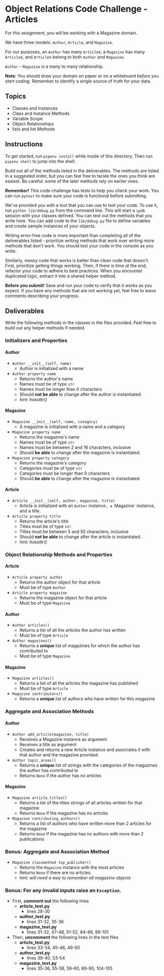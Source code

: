 # Object Relations Code Challenge - Articles

For this assignment, you will be working with a Magazine domain.

We have three models: `Author`, `Article`, and `Magazine`.

For our purposes, an `Author` has many `Article`s, a `Magazine` has many `Article`s, and `Article`s belong to both `Author` and `Magazine`.

`Author` - `Magazine` is a many to many relationship.

**Note**: You should draw your domain on paper or on a whiteboard _before you start coding_. Remember to identify a single source of truth for your data.

## Topics

- Classes and Instances
- Class and Instance Methods
- Variable Scope
- Object Relationships
- lists and list Methods

## Instructions

To get started, run `pipenv install` while inside of this directory. Then run `pipenv shell` to jump into the shell.

Build out all of the methods listed in the deliverables. The methods are listed in a suggested order, but you can feel free to tackle the ones you think are easiest. Be careful: some of the later methods rely on earlier ones.

**Remember!** This code challenge has tests to help you check your work. You can run `pytest` to make sure your code is functional before submitting.

We've provided you with a tool that you can use to test your code. To use it, run `python lib/debug.py` from the command line. This will start a `ipdb` session with your classes defined. You can test out the methods that you write here. You can add code to the `lib/debug.py` file to define variables and create sample instances of your objects.

Writing error-free code is more important than completing all of the deliverables listed - prioritize writing methods that work over writing more methods that don't work. You should test your code in the console as you write.

Similarly, messy code that works is better than clean code that doesn't. First, prioritize getting things working. Then, if there is time at the end, refactor your code to adhere to best practices. When you encounter duplicated logic, extract it into a shared helper method.

**Before you submit!** Save and run your code to verify that it works as you expect. If you have any methods that are not working yet, feel free to leave comments describing your progress.

## Deliverables

Write the following methods in the classes in the files provided. Feel free to build out any helper methods if needed.

### Initializers and Properties

#### Author

- `Author __init__(self, name)`
  - Author is initialized with a name
- `Author property name`
  - Returns the author's name
  - Names must be of type `str`
  - Names must be longer than 0 characters
  - Should **not be able** to change after the author is instantiated.
  - _hint: hasattr()_

#### Magazine

- `Magazine __init__(self, name, category)`
  - A magazine is initialized with a name and a category
- `Magazine property name`
  - Returns the magazine's name
  - Names must be of type `str`
  - Names must be between 2 and 16 characters, inclusive
  - Should **be able** to change after the magazine is instantiated.
- `Magazine property category`
  - Returns the magazine's category
  - Categories must be of type `str`
  - Categories must be longer than 0 characters
  - Should **be able** to change after the magazine is instantiated.

#### Article

- `Article __init__(self, author, magazine, title)`
  - Article is initialized with an `Author` instance`, a `Magazine` instance, and a title.
- `Article property title`
  - Returns the article's title
  - Titles must be of type `str`
  - Titles must be between 5 and 50 characters, inclusive
  - Should **not be able** to change after the article is instantiated.
  - _hint: hasattr()_

### Object Relationship Methods and Properties

#### Article

- `Article property author`
  - Returns the author object for that article
  - Must be of type `Author`
- `Article property magazine`
  - Returns the magazine object for that article
  - Must be of type `Magazine`

#### Author

- `Author articles()`
  - Returns a list of all the articles the author has written
  - Must be of type `Article`
- `Author magazines()`
  - Returns a **unique** list of magazines for which the author has contributed to
  - Must be of type `Magazine`

#### Magazine

- `Magazine articles()`
  - Returns a list of all the articles the magazine has published
  - Must be of type `Article`
- `Magazine contributors()`
  - Returns a **unique** list of authors who have written for this magazine

### Aggregate and Association Methods

#### Author

- `Author add_article(magazine, title)`
  - Receives a Magazine instance as argument
  - Receives a title as argument
  - Creates and returns a new Article instance and associates it with that author and the magazine provided.
- `Author topic_areas()`
  - Returns a **unique** list of strings with the categories of the magazines the author has contributed to
  - Returns `None` if the author has no articles

#### Magazine

- `Magazine article_titles()`
  - Returns a list of the titles strings of all articles written for that magazine
  - Returns `None` if the magazine has no articles
- `Magazine contributing_authors()`
  - Returns a list of authors who have written more than 2 articles for the magazine
  - Returns `None` if the magazine has no authors with more than 2 publications

### Bonus: Aggregate and Association Method

- `Magazine classmethod top_publisher()`
  - Returns the `Magazine` instance with the most articles
  - Returns `None` if there are no articles.
  - _hint: will need a way to remember all magazine objects_
  <!-- - Uncomment lines 204-216 in the magazine_test file -->

### Bonus: For any invalid inputs raise an `Exception`.
- First, **comment out** the following lines
  - **article_test.py**
    - lines 28-30
  - **author_test.py**
    - lines 31-32, 35-36
  - **magazine_test.py**
    - lines 31-32, 47-48, 51-52, 84-86, 99-101
- Then, **uncomment** the following lines in the test files
  - **article_test.py**
    - lines 33-34, 45-46, 49-50
  - **author_test.py**
    - lines 39-40, 53-54
  - **magazine_test.py**
    - lines 35-36, 55-56, 59-60, 89-90, 104-105